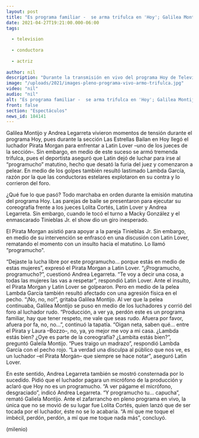 ```yaml
---
layout: post
title: "Es programa familiar -  se arma trifulca en 'Hoy'; Galilea Montijo y Legarreta corren a luchador del set"
date: 2021-04-27T19:21:00.000-06:00
tags:
  
  - television
  
  - conductora
  
  - actriz
  
author: nil
description: "Durante la transmisión en vivo del programa Hoy de Televisa se armó tremenda trifulca; Galilea Montijo y Andrea Legarreta corrieron al luchador Pirata Morgán del foro tras agresiones: este programucho."
image: "/uploads/2021/images-pleno-programa-vivo-armo-trifulca.jpg"
video: "nil"
audio: "nil"
alt: "Es programa familiar -  se arma trifulca en 'Hoy'; Galilea Montijo y Legarreta corren a luchador del set"
front: false
section: "Espectáculos"
news_id: 184141
---
```


Galilea Montijo y Andrea Legarreta vivieron momentos de tensión durante el programa Hoy, pues durante la sección Las Estrellas Bailan en Hoy llegó el luchador Pirata Morgan para enfrentar a Latin Lover –uno de los jueces de la sección–. Sin embargo, en medio de este suceso se armó tremenda trifulca, pues el deportista aseguró que Latin dejó de luchar para irse al “programucho” matutino, hecho que desató la furia del juez y comenzaron a pelear. En medio de los golpes también resultó lastimado Lambda García, razón por la que las conductoras estelares explotaron en su contra y lo corrieron del foro. 

¿Qué fue lo que pasó? Todo marchaba en orden durante la emisión matutina del programa Hoy. Las parejas de baile se presentaron para ejecutar su coreografía frente a los jueces Lolita Cortés, Latin Lover y Andrea Legarreta. Sin embargo, cuando le tocó el turno a Macky González y el enmascarado Tinieblas Jr. el show dio un giro inesperado. 

El Pirata Morgan asistió para apoyar a la pareja Tinieblas Jr. Sin embargo, en medio de su intervención se enfrascó en una discusión con Latin Lover, rematando el momento con un insulto hacia el matutino. Lo llamó “programucho". 

“Dejaste la lucha libre por este programucho… porque estás en medio de estas mujeres”, expresó el Pirata Morgan a Latin Lover. “¿Programucho, programucho?”, cuestionó Andrea Legarreta.  “Te voy a decir una cosa, a todas las mujeres las vas a respetar”, respondió Latin Lover. 
Ante el insulto, el Pirata Morgan y Latin Lover se golpearon. Pero en medio de la pelea Lambda García también resultó afectado con una agresión física en el pecho. “¡No, no, no!”, gritaba Galilea Montijo. 
Al ver que la pelea continuaba, Galilea Montijo se puso en medio de los luchadores y corrió del foro al luchador rudo. “Producción, a ver ya, perdón este es un programa familiar, hay que tener respeto, me vale que seas rudo. Afuera por favor, afuera por fa, no, no…”, continuó la tapatía. “Oigan neta, saben qué… entre el Pirata y Laura –Bozzo–, no, ya, yo mejor me voy a mi casa. ¿Lambda estás bien? ¿Oye es parte de la coreografía? ¿Lambita estás bien?”, preguntó Galeila Montijo. “Pues traigo un madrazo”, respondió Lambda García con el pecho rojo. 
“La verdad una disculpa al público que nos ve, es un luchador –el Pirata Morgán– que siempre se hace notar”, aseguró Latin Lover. 

En este sentido, Andrea Legarreta también se mostró consternada por lo sucedido. Pidió que el luchador pagara un micrófono de la producción y aclaró que Hoy no es un programucho. “A ver págame el micrófono, desgraciado”, indicó Andrea Legarreta. “Y programucho tu… capucha”, remató Galiela Montijo. Ante el zafarrancho en pleno programa en vivo, la única que no se movió de su lugar fue Lolita Cortés, quien lanzó que de ser tocada por el luchador, éste no se lo acabaría. “A mí que me toque el imbécil, perdón, perdón, a mí que me toque nada más”, concluyó. 


(milenio)